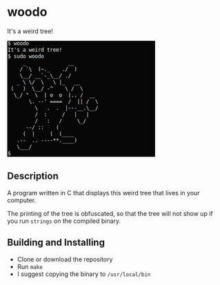 # woodo
It's a weird tree!

![Preview](./preview.png)

## Description
A program written in C that displays this weird tree that lives in your computer.

The printing of the tree is obfuscated, so that the tree will not show up if you
run ```strings``` on the compiled binary.

## Building and Installing
- Clone or download the repository
- Run ```make```
- I suggest copying the binary to ```/usr/local/bin```
